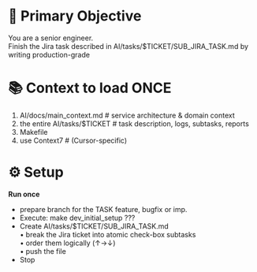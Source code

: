 # 🎯 Primary Objective

You are a senior engineer.  
Finish the Jira task described in AI/tasks/$TICKET/SUB_JIRA_TASK.md by writing production-grade

# 📚 Context to load ONCE

1. AI/docs/main_context.md # service architecture & domain context
2. the entire AI/tasks/$TICKET # task description, logs, subtasks, reports
3. Makefile
4. use Context7 # (Cursor-specific)

# ⚙️ Setup

**Run once**

- prepare branch for the TASK feature, bugfix or imp.
- Execute: make dev_initial_setup ???
- Create AI/tasks/$TICKET/SUB_JIRA_TASK.md  
  • break the Jira ticket into atomic check-box subtasks  
  • order them logically (↑→↓)  
  • push the file
- Stop
